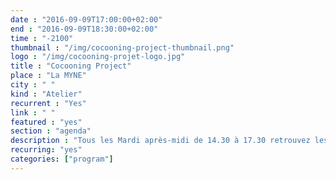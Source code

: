 ```yaml
---
date : "2016-09-09T17:00:00+02:00"
end : "2016-09-09T18:30:00+02:00"
time : "-2100"
thumbnail : "/img/cocooning-project-thumbnail.png"
logo : "/img/cocooning-projet-logo.jpg"
title : "Cocooning Project"
place : "La MYNE"
city : " "
kind : "Atelier"
recurrent : "Yes"
link : " "
featured : "yes"
section : "agenda"
description : "Tous les Mardi après-midi de 14.30 à 17.30 retrouvez les session Cocooning Projects dédiés aux projets supportés par la MYNE ou à venir (vous ?) nécessitant d'échanger ou la mobilisation de compétences spécifiques pour avancer. Ce sont des 'office hours' pair-à-pair."
recurring: "yes"
categories: ["program"]
---
```

